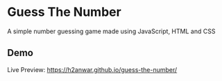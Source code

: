 # Guess The Number

A simple number guessing game made using JavaScript, HTML and CSS

## Demo

Live Preview: https://h2anwar.github.io/guess-the-number/
